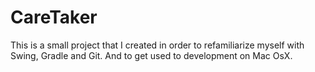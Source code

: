 CareTaker
=========

This is a small project that I created in order to refamiliarize myself with Swing, Gradle and Git. And to get used to development on Mac OsX.
